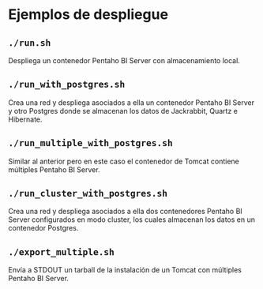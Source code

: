 # Ejemplos de despliegue

## `./run.sh`

Despliega un contenedor Pentaho BI Server con almacenamiento local.

## `./run_with_postgres.sh`

Crea una red y despliega asociados a ella un contenedor Pentaho BI Server y otro Postgres donde se almacenan los datos de Jackrabbit, Quartz e
Hibernate.

## `./run_multiple_with_postgres.sh`

Similar al anterior pero en este caso el contenedor de Tomcat contiene múltiples Pentaho BI Server.

## `./run_cluster_with_postgres.sh`

Crea una red y despliega asociados a ella dos contenedores Pentaho BI Server configurados en modo cluster, los cuales almacenan los datos en un
contenedor Postgres.

## `./export_multiple.sh`

Envía a STDOUT un tarball de la instalación de un Tomcat con múltiples Pentaho BI Server.
